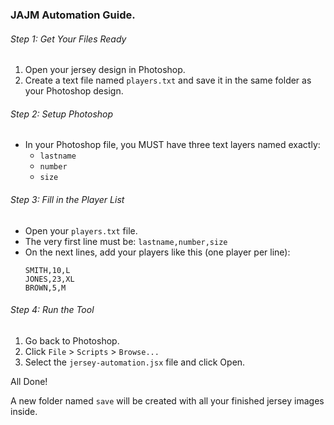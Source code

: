 ### JAJM Automation Guide.

###### Step 1: Get Your Files Ready

1. Open your jersey design in Photoshop.
2. Create a text file named `players.txt` and save it in the same folder as your Photoshop design.

###### Step 2: Setup Photoshop

- In your Photoshop file, you MUST have three text layers named exactly:
    -   `lastname`
    -   `number`
    -   `size`

###### Step 3: Fill in the Player List

- Open your `players.txt` file.
- The very first line must be: `lastname,number,size`
-   On the next lines, add your players like this (one player per line):
    ```
    SMITH,10,L
    JONES,23,XL
    BROWN,5,M
    ```

###### Step 4: Run the Tool

1.  Go back to Photoshop.
2.  Click `File` > `Scripts` > `Browse...`
3.  Select the `jersey-automation.jsx` file and click Open.

All Done!

A new folder named `save` will be created with all your finished jersey images inside.
